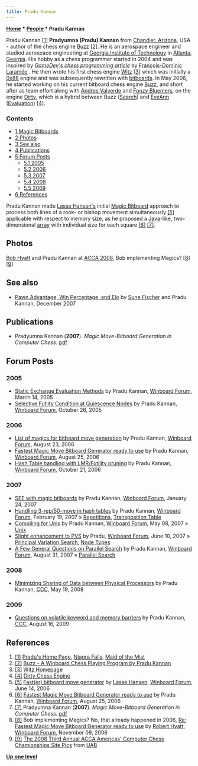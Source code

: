 ```yaml
---
title: Pradu Kannan
---
```

**[Home](Home "Home") \* [People](People "People") \* Pradu Kannan**



 [](http://pradu.us/home/) Pradu Kannan <a id="cite-note-1" href="#cite-ref-1">[1]</a> 
**Pradyumna (Pradu) Kannan** from [Chandler, Arizona](https://en.wikipedia.org/wiki/Chandler,_Arizona), USA - author of the chess engine [Buzz](Buzz "Buzz") <a id="cite-note-2" href="#cite-ref-2">[2]</a>. He is an aerospace engineer and studied aerospace engineering at [Georgia Institute of Technology](Georgia_Institute_of_Technology "Georgia Institute of Technology") in [Atlanta](https://en.wikipedia.org/wiki/Atlanta), [Georgia](https://en.wikipedia.org/wiki/Georgia_%28U.S._state%29). His hobby as a chess programmer started in 2004 and was inspired by *[GameDev's chess programming article](Fran%C3%A7ois-Dominic_Laram%C3%A9e#ChessProgramming "François-Dominic Laramée")* by [François-Dominic Laramée](Fran%C3%A7ois-Dominic_Laram%C3%A9e "François-Dominic Laramée") . He then wrote his first chess engine [Witz](Witz "Witz") <a id="cite-note-3" href="#cite-ref-3">[3]</a> which was initially a [0x88](0x88 "0x88") engine and was subsequently rewritten with [bitboards](Bitboards "Bitboards"). In May 2006, he started working on his current bitboard chess engine [Buzz](Buzz "Buzz"), and short after as team effort along with [Andres Valverde](Andres_Valverde "Andres Valverde") and [Fonzy Bluemers](Fonzy_Bluemers "Fonzy Bluemers"), on the engine [Dirty](Dirty "Dirty"), which is a hybrid between Buzz ([Search](Search "Search")) and [EveAnn](EveAnn "EveAnn") ([Evaluation](Evaluation "Evaluation")) <a id="cite-note-4" href="#cite-ref-4">[4]</a>. 



### Contents


* [1 Magic Bitboards](#magic-bitboards)
* [2 Photos](#photos)
* [3 See also](#see-also)
* [4 Publications](#publications)
* [5 Forum Posts](#forum-posts)
	+ [5.1 2005](#2005)
	+ [5.2 2006](#2006)
	+ [5.3 2007](#2007)
	+ [5.4 2008](#2008)
	+ [5.5 2009](#2009)
* [6 References](#references)






Pradu Kannan made [Lasse Hansen's](Lasse_Hansen "Lasse Hansen") initial [Magic Bitboard](Magic_Bitboards "Magic Bitboards") approach to process both lines of a rook- or bishop movement simultaneously <a id="cite-note-5" href="#cite-ref-5">[5]</a> applicable with respect to memory size, as he proposed a [Java](Java "Java")-like, two-dimensional [array](Array "Array") with individual size for each square <a id="cite-note-6" href="#cite-ref-6">[6]</a> <a id="cite-note-7" href="#cite-ref-7">[7]</a>.



## Photos


 [](http://aigames.net/ACCA/ACCAChampionships/ACCA2008Championships/SitePics.html) 
[Bob Hyatt](Robert_Hyatt "Robert Hyatt") and Pradu Kannan at [ACCA 2008](ACCA_2008 "ACCA 2008"), Bob implementing Magics? <a id="cite-note-8" href="#cite-ref-8">[8]</a> <a id="cite-note-9" href="#cite-ref-9">[9]</a>



## See also


* [Pawn Advantage, Win Percentage, and Elo](Pawn_Advantage,_Win_Percentage,_and_Elo "Pawn Advantage, Win Percentage, and Elo") by [Sune Fischer](Sune_Fischer "Sune Fischer") and Pradu Kannan, December 2007


## Publications


* Pradyumna Kannan (**2007**). *Magic Move-Bitboard Generation in Computer Chess*. [pdf](http://www.pradu.us/old/Nov27_2008/Buzz/research/magic/Bitboards.pdf)


## Forum Posts


### 2005


* [Static Exchange Evaluation Methods](http://www.open-aurec.com/wbforum/viewtopic.php?t=1961) by Pradu Kannan, [Winboard Forum](Computer_Chess_Forums "Computer Chess Forums"), March 14, 2005
* [Selective Futlity Condition at Quiescence Nodes](http://www.open-aurec.com/wbforum/viewtopic.php?f=4&t=3734) by Pradu Kannan, [Winboard Forum](Computer_Chess_Forums "Computer Chess Forums"), October 26, 2005


### 2006


* [List of magics for bitboard move generation](http://www.open-aurec.com/wbforum/viewtopic.php?t=5441) by Pradu Kannan, [Winboard Forum](Computer_Chess_Forums "Computer Chess Forums"), August 23, 2006
* [Fastest Magic Move Bitboard Generator ready to use](http://www.open-aurec.com/wbforum/viewtopic.php?f=4&t=5452) by Pradu Kannan, [Winboard Forum](Computer_Chess_Forums "Computer Chess Forums"), August 25, 2006
* [Hash Table handling with LMR/Futility pruning](http://www.open-aurec.com/wbforum/viewtopic.php?f=4&t=5779) by Pradu Kannan, [Winboard Forum](Computer_Chess_Forums "Computer Chess Forums"), October 21, 2006


### 2007


* [SEE with magic bitboards](http://www.open-aurec.com/wbforum/viewtopic.php?t=6104) by Pradu Kannan, [Winboard Forum](Computer_Chess_Forums "Computer Chess Forums"), January 24, 2007
* [Handling 3-rep/50-move in hash tables](http://www.open-aurec.com/wbforum/viewtopic.php?f=4&t=6238) by Pradu Kannan, [Winboard Forum](Computer_Chess_Forums "Computer Chess Forums"), February 19, 2007 » [Repetitions](Repetitions "Repetitions"), [Transposition Table](Transposition_Table "Transposition Table")
* [Compiling for Unix](http://www.open-aurec.com/wbforum/viewtopic.php?f=4&t=6461) by Pradu Kannan, [Winboard Forum](Computer_Chess_Forums "Computer Chess Forums"), May 08, 2007 » [Unix](Unix "Unix")
* [Slight enhancement to PVS](http://www.open-aurec.com/wbforum/viewtopic.php?f=4&t=6558) by Pradu, [Winboard Forum](Computer_Chess_Forums "Computer Chess Forums"), June 10, 2007 » [Principal Variation Search](Principal_Variation_Search "Principal Variation Search"), [Node Types](Node_Types "Node Types")
* [A Few General Questions on Parallel Search](http://www.open-aurec.com/wbforum/viewtopic.php?f=4&t=6767) by Pradu Kannan, [Winboard Forum](Computer_Chess_Forums "Computer Chess Forums"), August 31, 2007 » [Parallel Search](Parallel_Search "Parallel Search")


### 2008


* [Minimizing Sharing of Data between Physical Processors](http://www.talkchess.com/forum/viewtopic.php?t=21233) by Pradu Kannan, [CCC](CCC "CCC"), May 19, 2008


### 2009


* [Questions on volatile keyword and memory barriers](http://www.talkchess.com/forum/viewtopic.php?t=29434) by Pradu Kannan, [CCC](CCC "CCC"), August 16, 2009


## References


1. <a id="cite-ref-1" href="#cite-note-1">[1]</a> [Pradu's Home Page](http://pradu.us/home/), [Niagra Falls](https://en.wikipedia.org/wiki/Niagara_Falls), [Maid of the Mist](https://en.wikipedia.org/wiki/Maid_of_the_Mist)
2. <a id="cite-ref-2" href="#cite-note-2">[2]</a> [Buzz - A Winboard Chess Playing Program by Pradu Kannan](http://www.pradu.us/old/Nov27_2008/Buzz/)
3. <a id="cite-ref-3" href="#cite-note-3">[3]</a> [Witz Homepage](http://witz.sf.net/)
4. <a id="cite-ref-4" href="#cite-note-4">[4]</a> [Dirty Chess Engine](http://www.dirtychess.com/)
5. <a id="cite-ref-5" href="#cite-note-5">[5]</a> [Fast(er) bitboard move generator](http://www.open-aurec.com/wbforum/viewtopic.php?t=5015) by [Lasse Hansen](Lasse_Hansen "Lasse Hansen"), [Winboard Forum](Computer_Chess_Forums "Computer Chess Forums"), June 14, 2006
6. <a id="cite-ref-6" href="#cite-note-6">[6]</a> [Fastest Magic Move Bitboard Generator ready to use](http://www.open-aurec.com/wbforum/viewtopic.php?f=4&t=5452) by Pradu Kannan, [Winboard Forum](Computer_Chess_Forums "Computer Chess Forums"), August 25, 2006
7. <a id="cite-ref-7" href="#cite-note-7">[7]</a> Pradyumna Kannan (**2007**). *Magic Move-Bitboard Generation in Computer Chess*. [pdf](http://www.pradu.us/old/Nov27_2008/Buzz/research/magic/Bitboards.pdf)
8. <a id="cite-ref-8" href="#cite-note-8">[8]</a> Bob implementing Magics? No, that already happened in 2006, [Re: Fastest Magic Move Bitboard Generator ready to use](http://www.open-aurec.com/wbforum/viewtopic.php?f=4&t=5452&start=56) by [Robert Hyatt](Robert_Hyatt "Robert Hyatt"), [Winboard Forum](Computer_Chess_Forums "Computer Chess Forums"), November 09, 2006
9. <a id="cite-ref-9" href="#cite-note-9">[9]</a> [The 2008 Third Annual ACCA Americas' Computer Chess Chamionships Site Pics](http://aigames.net/ACCA/ACCAChampionships/ACCA2008Championships/SitePics.html) from [UAB](University_of_Alabama_at_Birmingham "University of Alabama at Birmingham")

**[Up one level](People "People")**







 
